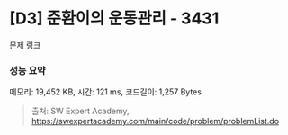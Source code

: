 # [D3] 준환이의 운동관리 - 3431 

[문제 링크](https://swexpertacademy.com/main/code/problem/problemDetail.do?contestProbId=AWE_ZXcqAAMDFAV2) 

### 성능 요약

메모리: 19,452 KB, 시간: 121 ms, 코드길이: 1,257 Bytes



> 출처: SW Expert Academy, https://swexpertacademy.com/main/code/problem/problemList.do